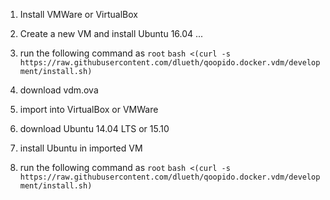 1. Install VMWare or VirtualBox
2. Create a new VM and install Ubuntu 16.04
...
6. run the following command as ```root```
   ```bash <(curl -s https://raw.githubusercontent.com/dlueth/qoopido.docker.vdm/development/install.sh)```


1. download vdm.ova
2. import into VirtualBox or VMWare
3. download Ubuntu 14.04 LTS or 15.10
4. install Ubuntu in imported VM
6. run the following command as ```root```
   ```bash <(curl -s https://raw.githubusercontent.com/dlueth/qoopido.docker.vdm/development/install.sh)```
